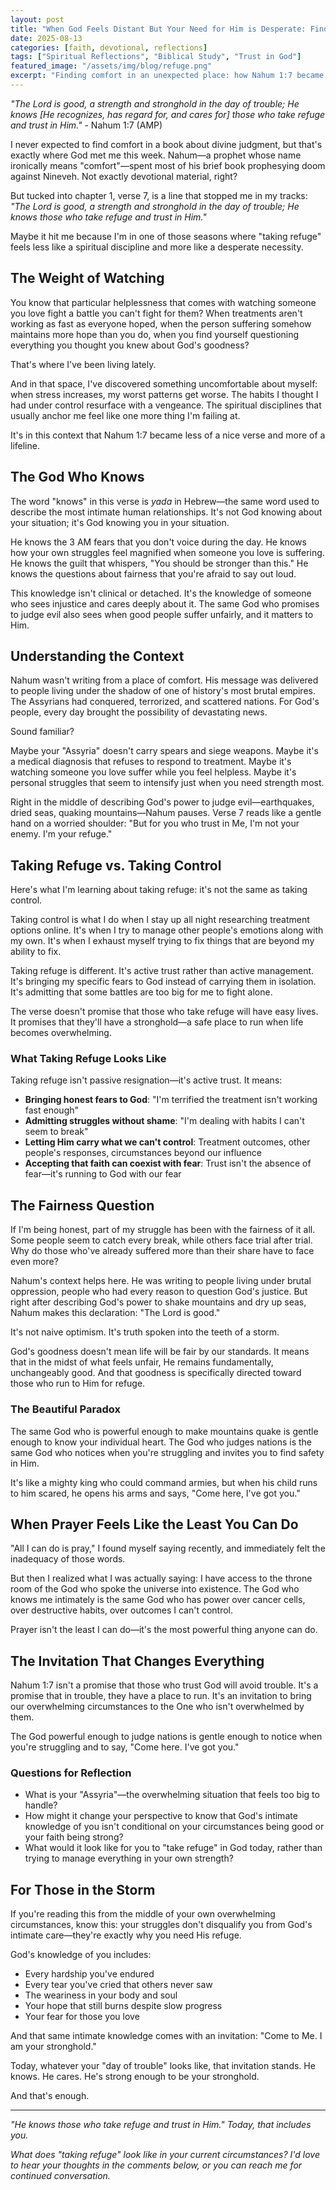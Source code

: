 ```yaml
---
layout: post
title: "When God Feels Distant But Your Need for Him is Desperate: Finding Refuge in Nahum 1:7"
date: 2025-08-13
categories: [faith, devotional, reflections]
tags: ["Spiritual Reflections", "Biblical Study", "Trust in God"]
featured_image: "/assets/img/blog/refuge.png"
excerpt: "Finding comfort in an unexpected place: how Nahum 1:7 became a lifeline during overwhelming circumstances and what it means to take refuge in God when life feels unfair."
---
```


*"The Lord is good, a strength and stronghold in the day of trouble; He knows [He recognizes, has regard for, and cares for] those who take refuge and trust in Him."* - Nahum 1:7 (AMP)

I never expected to find comfort in a book about divine judgment, but that's exactly where God met me this week. Nahum—a prophet whose name ironically means "comfort"—spent most of his brief book prophesying doom against Nineveh. Not exactly devotional material, right?

But tucked into chapter 1, verse 7, is a line that stopped me in my tracks: *"The Lord is good, a strength and stronghold in the day of trouble; He knows those who take refuge and trust in Him."*

Maybe it hit me because I'm in one of those seasons where "taking refuge" feels less like a spiritual discipline and more like a desperate necessity.

## The Weight of Watching

You know that particular helplessness that comes with watching someone you love fight a battle you can't fight for them? When treatments aren't working as fast as everyone hoped, when the person suffering somehow maintains more hope than you do, when you find yourself questioning everything you thought you knew about God's goodness?

That's where I've been living lately.

And in that space, I've discovered something uncomfortable about myself: when stress increases, my worst patterns get worse. The habits I thought I had under control resurface with a vengeance. The spiritual disciplines that usually anchor me feel like one more thing I'm failing at.

It's in this context that Nahum 1:7 became less of a nice verse and more of a lifeline.

## The God Who Knows

The word "knows" in this verse is *yada* in Hebrew—the same word used to describe the most intimate human relationships. It's not God knowing about your situation; it's God knowing you in your situation.

He knows the 3 AM fears that you don't voice during the day.
He knows how your own struggles feel magnified when someone you love is suffering.
He knows the guilt that whispers, "You should be stronger than this."
He knows the questions about fairness that you're afraid to say out loud.

This knowledge isn't clinical or detached. It's the knowledge of someone who sees injustice and cares deeply about it. The same God who promises to judge evil also sees when good people suffer unfairly, and it matters to Him.

## Understanding the Context

Nahum wasn't writing from a place of comfort. His message was delivered to people living under the shadow of one of history's most brutal empires. The Assyrians had conquered, terrorized, and scattered nations. For God's people, every day brought the possibility of devastating news.

Sound familiar? 

Maybe your "Assyria" doesn't carry spears and siege weapons. Maybe it's a medical diagnosis that refuses to respond to treatment. Maybe it's watching someone you love suffer while you feel helpless. Maybe it's personal struggles that seem to intensify just when you need strength most.

Right in the middle of describing God's power to judge evil—earthquakes, dried seas, quaking mountains—Nahum pauses. Verse 7 reads like a gentle hand on a worried shoulder: "But for you who trust in Me, I'm not your enemy. I'm your refuge."

## Taking Refuge vs. Taking Control

Here's what I'm learning about taking refuge: it's not the same as taking control.

Taking control is what I do when I stay up all night researching treatment options online. It's when I try to manage other people's emotions along with my own. It's when I exhaust myself trying to fix things that are beyond my ability to fix.

Taking refuge is different. It's active trust rather than active management. It's bringing my specific fears to God instead of carrying them in isolation. It's admitting that some battles are too big for me to fight alone.

The verse doesn't promise that those who take refuge will have easy lives. It promises that they'll have a stronghold—a safe place to run when life becomes overwhelming.

### What Taking Refuge Looks Like

Taking refuge isn't passive resignation—it's active trust. It means:

- **Bringing honest fears to God**: "I'm terrified the treatment isn't working fast enough"
- **Admitting struggles without shame**: "I'm dealing with habits I can't seem to break"
- **Letting Him carry what we can't control**: Treatment outcomes, other people's responses, circumstances beyond our influence
- **Accepting that faith can coexist with fear**: Trust isn't the absence of fear—it's running to God with our fear

## The Fairness Question

If I'm being honest, part of my struggle has been with the fairness of it all. Some people seem to catch every break, while others face trial after trial. Why do those who've already suffered more than their share have to face even more?

Nahum's context helps here. He was writing to people living under brutal oppression, people who had every reason to question God's justice. But right after describing God's power to shake mountains and dry up seas, Nahum makes this declaration: "The Lord is good."

It's not naive optimism. It's truth spoken into the teeth of a storm.

God's goodness doesn't mean life will be fair by our standards. It means that in the midst of what feels unfair, He remains fundamentally, unchangeably good. And that goodness is specifically directed toward those who run to Him for refuge.

### The Beautiful Paradox

The same God who is powerful enough to make mountains quake is gentle enough to know your individual heart. The God who judges nations is the same God who notices when you're struggling and invites you to find safety in Him.

It's like a mighty king who could command armies, but when his child runs to him scared, he opens his arms and says, "Come here, I've got you."

## When Prayer Feels Like the Least You Can Do

"All I can do is pray," I found myself saying recently, and immediately felt the inadequacy of those words.

But then I realized what I was actually saying: I have access to the throne room of the God who spoke the universe into existence. The God who knows me intimately is the same God who has power over cancer cells, over destructive habits, over outcomes I can't control.

Prayer isn't the least I can do—it's the most powerful thing anyone can do.

## The Invitation That Changes Everything

Nahum 1:7 isn't a promise that those who trust God will avoid trouble. It's a promise that in trouble, they have a place to run. It's an invitation to bring our overwhelming circumstances to the One who isn't overwhelmed by them.

The God powerful enough to judge nations is gentle enough to notice when you're struggling and to say, "Come here. I've got you."

### Questions for Reflection

- What is your "Assyria"—the overwhelming situation that feels too big to handle?
- How might it change your perspective to know that God's intimate knowledge of you isn't conditional on your circumstances being good or your faith being strong?
- What would it look like for you to "take refuge" in God today, rather than trying to manage everything in your own strength?

## For Those in the Storm

If you're reading this from the middle of your own overwhelming circumstances, know this: your struggles don't disqualify you from God's intimate care—they're exactly why you need His refuge.

God's knowledge of you includes:
- Every hardship you've endured
- Every tear you've cried that others never saw
- The weariness in your body and soul
- Your hope that still burns despite slow progress
- Your fear for those you love

And that same intimate knowledge comes with an invitation: "Come to Me. I am your stronghold."

Today, whatever your "day of trouble" looks like, that invitation stands. He knows. He cares. He's strong enough to be your stronghold.

And that's enough.

---

*"He knows those who take refuge and trust in Him." Today, that includes you.*

*What does "taking refuge" look like in your current circumstances? I'd love to hear your thoughts in the comments below, or you can reach me for continued conversation.*